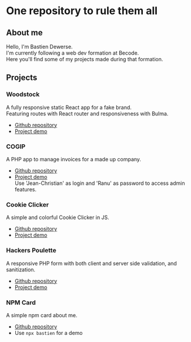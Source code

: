 # One repository to rule them all

## About me

Hello, I'm Bastien Dewerse.  
I'm currently following a web dev formation at Becode.  
Here you'll find some of my projects made during that formation.

## Projects

### Woodstock

A fully responsive static React app for a fake brand.  
Featuring routes with React router and responsiveness with Bulma.  
- [Github repository](https://github.com/DewerseB/Woodstock)
- [Project demo](https://dewerseb.github.io/Woodstock/)

### COGIP

A PHP app to manage invoices for a made up company.  
- [Github repository](https://github.com/DewerseB/COGIP-app)
- [Project demo](https://calvin-jitnaree.alwaysdata.net/COGIP-app/)  
Use 'Jean-Christian' as login and 'Ranu' as password to access admin features.

### Cookie Clicker

A simple and colorful Cookie Clicker in JS.  
- [Github repository](https://github.com/DewerseB/CookieClicker)
- [Project demo](https://dewerseb.github.io/CookieClicker/index.html)

### Hackers Poulette

A responsive PHP form with both client and server side validation, and sanitization.  
- [Github repository](https://github.com/DewerseB/hackers-poulette)
- [Project demo](https://hackers-poulette-form-project.herokuapp.com/)

### NPM Card

A simple npm card about me.  
- [Github repository](https://github.com/DewerseB/my-card)
- Use `npx bastien` for a demo

<!--
**DewerseB/DewerseB** is a ✨ _special_ ✨ repository because its `README.md` (this file) appears on your GitHub profile.

Here are some ideas to get you started:

- 🔭 I’m currently working on ...
- 🌱 I’m currently learning ...
- 👯 I’m looking to collaborate on ...
- 🤔 I’m looking for help with ...
- 💬 Ask me about ...
- 📫 How to reach me: ...
- 😄 Pronouns: ...
- ⚡ Fun fact: ...
-->
